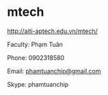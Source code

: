 mtech
=====
http://aiti-aptech.edu.vn/mtech/

Faculty: Phạm Tuân

Phone: 0902318580

Email: phamtuanchip@gmail.com

Skype: phamtuanchip
